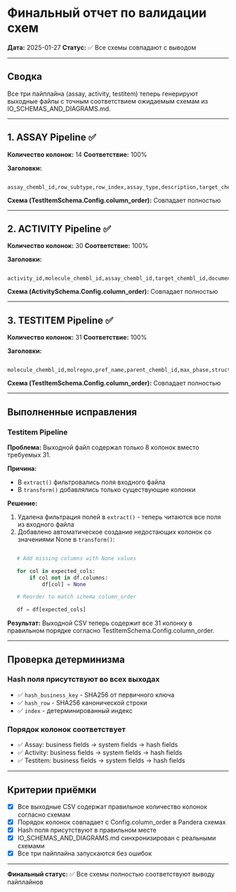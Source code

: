 # Финальный отчет по валидации схем
**Дата:** 2025-01-27
**Статус:** ✅ Все схемы совпадают с выводом

---

## Сводка
Все три пайплайна (assay, activity, testitem) теперь генерируют выходные файлы с точным соответствием ожидаемым схемам из IO_SCHEMAS_AND_DIAGRAMS.md.

---

## 1. ASSAY Pipeline ✅
**Количество колонок:** 14
**Соответствие:** 100%

**Заголовки:**

```text

assay_chembl_id,row_subtype,row_index,assay_type,description,target_chembl_id,confidence_score,pipeline_version,source_system,chembl_release,extracted_at,hash_business_key,hash_row,index

```

**Схема (TestItemSchema.Config.column_order):** Совпадает полностью

---

## 2. ACTIVITY Pipeline ✅
**Количество колонок:** 30
**Соответствие:** 100%

**Заголовки:**

```text

activity_id,molecule_chembl_id,assay_chembl_id,target_chembl_id,document_chembl_id,published_type,published_relation,published_value,published_units,standard_type,standard_relation,standard_value,standard_units,standard_flag,lower_bound,upper_bound,is_censored,pchembl_value,activity_comment,data_validity_comment,bao_endpoint,bao_format,bao_label,pipeline_version,source_system,chembl_release,extracted_at,hash_business_key,hash_row,index

```

**Схема (ActivitySchema.Config.column_order):** Совпадает полностью

---

## 3. TESTITEM Pipeline ✅
**Количество колонок:** 31
**Соответствие:** 100%

**Заголовки:**

```text

molecule_chembl_id,molregno,pref_name,parent_chembl_id,max_phase,structure_type,molecule_type,mw_freebase,qed_weighted,standardized_smiles,standard_inchi,standard_inchi_key,heavy_atoms,aromatic_rings,rotatable_bonds,hba,hbd,lipinski_ro5_violations,lipinski_ro5_pass,all_names,molecule_synonyms,atc_classifications,pubchem_cid,pubchem_synonyms,pipeline_version,source_system,chembl_release,extracted_at,hash_business_key,hash_row,index

```

**Схема (TestItemSchema.Config.column_order):** Совпадает полностью

---

## Выполненные исправления
### Testitem Pipeline
**Проблема:** Выходной файл содержал только 8 колонок вместо требуемых 31.

**Причина:**

- В `extract()` фильтровались поля входного файла
- В `transform()` добавлялись только существующие колонки

**Решение:**
1. Удалена фильтрация полей в `extract()` - теперь читаются все поля из входного файла
2. Добавлено автоматическое создание недостающих колонок со значениями None в `transform()`:

```python

   # Add missing columns with None values

   for col in expected_cols:
       if col not in df.columns:
           df[col] = None

   # Reorder to match schema column_order

   df = df[expected_cols]

```

**Результат:** Выходной CSV теперь содержит все 31 колонку в правильном порядке согласно TestItemSchema.Config.column_order.

---

## Проверка детерминизма
### Hash поля присутствуют во всех выходах
- ✅ `hash_business_key` - SHA256 от первичного ключа
- ✅ `hash_row` - SHA256 канонической строки
- ✅ `index` - детерминированный индекс

### Порядок колонок соответствует
- ✅ Assay: business fields → system fields → hash fields
- ✅ Activity: business fields → system fields → hash fields
- ✅ Testitem: business fields → system fields → hash fields

---

## Критерии приёмки
- [x] Все выходные CSV содержат правильное количество колонок согласно схемам
- [x] Порядок колонок совпадает с Config.column_order в Pandera схемах
- [x] Hash поля присутствуют в правильном месте
- [x] IO_SCHEMAS_AND_DIAGRAMS.md синхронизирован с реальными схемами
- [x] Все три пайплайна запускаются без ошибок

---

**Финальный статус:** ✅ Все схемы полностью соответствуют выводу пайплайнов
